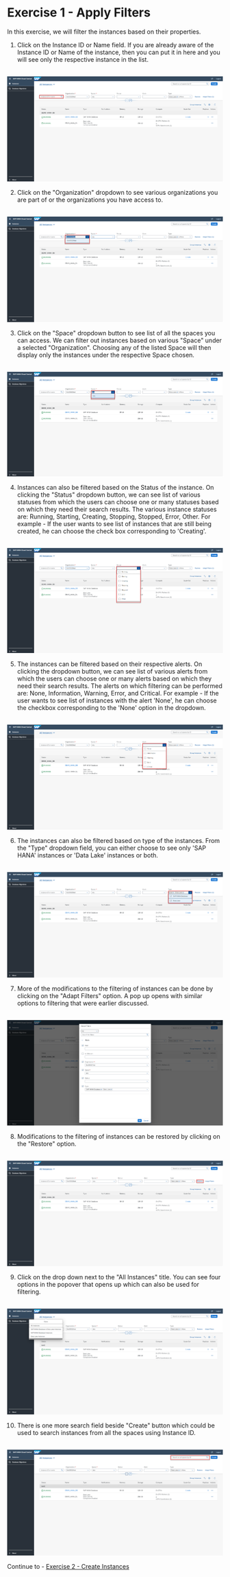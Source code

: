 # Exercise 1 - Apply Filters

In this exercise, we will filter the instances based on their properties.


1. Click on the Instance ID or Name field. If you are already aware of the Instance ID or Name of the instance, then you can put it in here and you will see only the respective instance in the list. 

<br>![](./images/1.png)

2. Click on the "Organization" dropdown to see various organizations you are part of or the organizations you have access to.

<br>![](./images/2.png)

3. Click on the "Space" dropdown button to see list of all the spaces you can access. We can filter out instances based on various "Space" under a selected "Organization". Choosing any of the listed Space will then display only the instances under the respective Space chosen.

<br>![](./images/3.png)

4. Instances can also be filtered based on the Status of the instance. On clicking the "Status" dropdown button, we can see list of various statuses from which the users can choose one or many statuses based on which they need their search results. The various instance statuses are: Running, Starting, Creating, Stopping, Stopped, Error, Other.
For example - If the user wants to see list of instances that are still being created, he can choose the check box corresponding to 'Creating'. 

<br>![](./images/4.png)

5. The instances can be filtered based on their respective alerts. On clicking the dropdown button, we can see list of various alerts from which the users can choose one or many alerts based on which they need their search results. The alerts on which filtering can be performed are: None, Information, Warning, Error, and Critical.
For example - If the user wants to see list of instances with the alert 'None', he can choose the checkbox corresponding to the 'None' option in the dropdown.

<br>![](./images/5.png)

6. The instances can also be filtered based on type of the instances. From the "Type" dropdown field, you can either choose to see only 'SAP HANA' instances or 'Data Lake' instances or both.

<br>![](./images/6.png)

7. More of the modifications to the filtering of instances can be done by clicking on the "Adapt Filters" option. A pop up opens with similar options to filtering that were earlier discussed.

<br>![](./images/7.png)

8. Modifications to the filtering of instances can be restored by clicking on the "Restore" option. 

<br>![](./images/8.png)

9. Click on the drop down next to the "All Instances" title. You can see four options in the popover that opens up which can also be used for filtering.

<br>![](./images/9.png)

10. There is one more search field beside "Create" button which could be used to search instances from all the spaces using Instance ID.

<br>![](./images/10.png)

Continue to - [Exercise 2 - Create Instances](../ex2/README.md)

